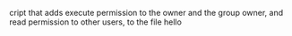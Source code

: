 cript that adds execute permission to the owner and the group owner, and read permission to other users, to the file hello
